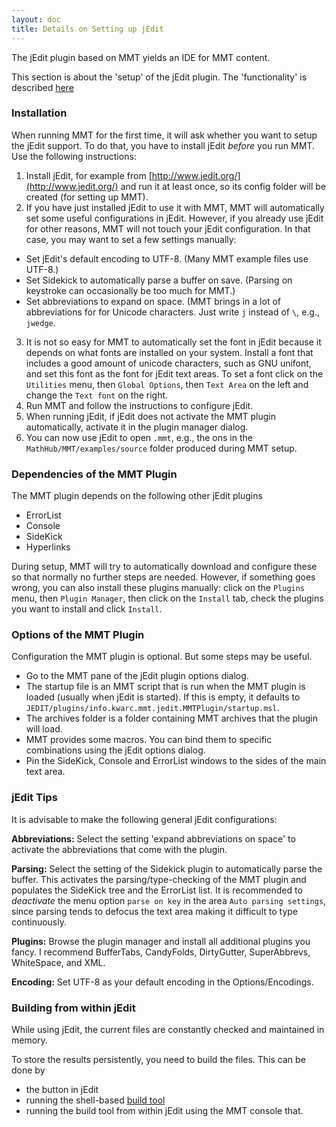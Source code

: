 ```yaml
---
layout: doc
title: Details on Setting up jEdit
---
```


The jEdit plugin based on MMT yields an IDE for MMT content.

This section is about the 'setup' of the jEdit plugin.
The 'functionality' is described [here](../applications/jedit.html)

### Installation

When running MMT for the first time, it will ask whether you want to setup the jEdit support.
To do that, you have to install jEdit *before* you run MMT.
Use the following instructions:

1. Install jEdit, for example from [http://www.jedit.org/](http://www.jedit.org/) and run it at least once, so its config folder will be created (for setting up MMT).
2. If you have just installed jEdit to use it with MMT, MMT will automatically set some useful configurations in jEdit. However, if you already use jEdit for other reasons, MMT will not touch your jEdit configuration. In that case, you may want to set a few settings manually:
  * Set jEdit's default encoding to UTF-8. (Many MMT example files use UTF-8.)
  * Set Sidekick to automatically parse a buffer on save. (Parsing on keystroke can occasionally be too much for MMT.)
  * Set abbreviations to expand on space. (MMT brings in a lot of abbreviations for for Unicode characters. Just write `j` instead of `\`, e.g., `jwedge`.
3. It is not so easy for MMT to automatically set the font in jEdit because it depends on what fonts are installed on your system. Install a font that includes a good amount of unicode characters, such as GNU unifont, and set this font as the font for jEdit text areas. To set a font click on the ```Utilities``` menu, then ```Global Options```, then ```Text Area``` on the left and change the ```Text font``` on the right.
4. Run MMT and follow the instructions to configure jEdit.
5. When running jEdit, if jEdit does not activate the MMT plugin automatically, activate it in the plugin manager dialog.
6. You can now use jEdit to open `.mmt`, e.g., the ons in the `MathHub/MMT/examples/source` folder produced during MMT setup.

### Dependencies of the MMT Plugin

The MMT plugin depends on the following other jEdit plugins
  * ErrorList
  * Console
  * SideKick
  * Hyperlinks

During setup, MMT will try to automatically download and configure these so that normally no further steps are needed.
However, if something goes wrong, you can also install these plugins manually: click on the ```Plugins``` menu, then ```Plugin Manager```, then click on the ```Install``` tab, check the plugins you want to install and click ```Install```.  

<!--
### Updating

To update the plugin, just replace the changed jar(s) in jEdit's settings folder (`~/.jedit/jars` on linux, `<USER>AppData\Roaming\jEdit` on windows) and restart jEdit or reload the changed jars via jEdit's plugin manager dialog.

The MMT code also provides the build target `sbt jedit/install` to replace the old jars in the jEdit settings folder. (Calling `mmt :jeditsetup" will additionally copy/uninstall configuration files.)
--->

### Options of the MMT Plugin

Configuration the MMT plugin is optional. But some steps may be useful.

* Go to the MMT pane of the jEdit plugin options dialog.
* The startup file is an MMT script that is run when the MMT plugin is loaded (usually when jEdit is started).
  If this is empty, it defaults to `JEDIT/plugins/info.kwarc.mmt.jedit.MMTPlugin/startup.msl`.
* The archives folder is a folder containing MMT archives that the plugin will load.
* MMT provides some macros. You can bind them to specific combinations using the jEdit options dialog. 
* Pin the SideKick, Console and ErrorList windows to the sides of the main text area.

### jEdit Tips

It is advisable to make the following general jEdit configurations:

**Abbreviations:** Select the setting 'expand abbreviations on space' to activate the abbreviations that come with the plugin.

**Parsing:** Select the setting of the Sidekick plugin to automatically parse the buffer. This activates the parsing/type-checking of the MMT plugin and populates the SideKick tree and the ErrorList list. It is recommended to *deactivate* the menu option `parse on key` in the area `Auto parsing settings`, since parsing tends to defocus the text area making it difficult to type continuously.

**Plugins:** Browse the plugin manager and install all additional plugins you fancy. I recommend BufferTabs, CandyFolds, DirtyGutter, SuperAbbrevs, WhiteSpace, and XML.

**Encoding:** Set UTF-8 as your default encoding in the Options/Encodings.

### Building from within jEdit

While using jEdit, the current files are constantly checked and maintained in memory.

To store the results persistently, you need to build the files.
This can be done by

* the button in jEdit
* running the shell-based [build tool](../applications/building.html)
* running the build tool from within jEdit using the MMT console that.
